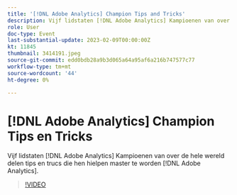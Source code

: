 ```yaml
---
title: '[!DNL Adobe Analytics] Champion Tips and Tricks'
description: Vijf lidstaten [!DNL Adobe Analytics] Kampioenen van over de hele wereld delen tips en trucs die hen hielpen master te worden [!DNL Adobe Analytics].
role: User
doc-type: Event
last-substantial-update: 2023-02-09T00:00:00Z
kt: 11845
thumbnail: 3414191.jpeg
source-git-commit: edd0bdb28a9b3d065a64a95af6a216b747577c77
workflow-type: tm+mt
source-wordcount: '44'
ht-degree: 0%

---
```


# [!DNL Adobe Analytics] Champion Tips en Tricks

Vijf lidstaten [!DNL Adobe Analytics] Kampioenen van over de hele wereld delen tips en trucs die hen hielpen master te worden [!DNL Adobe Analytics].

>[!VIDEO](https://video.tv.adobe.com/v/3414191/?quality=12&learn=on)
